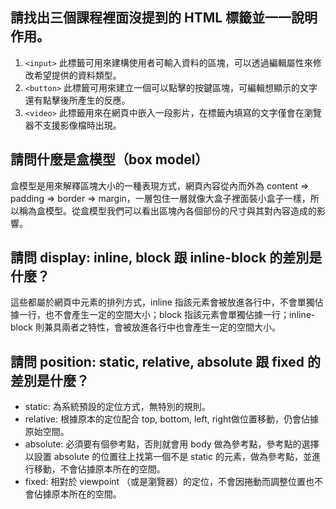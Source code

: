 ## 請找出三個課程裡面沒提到的 HTML 標籤並一一說明作用。
1. ```<input>``` 此標籤可用來建構使用者可輸入資料的區塊，可以透過編輯屬性來修改希望提供的資料類型。
2. ```<button>``` 此標籤可用來建立一個可以點擊的按鍵區塊，可編輯想顯示的文字還有點擊後所產生的反應。
3. ```<video>``` 此標籤用來在網頁中嵌入一段影片，在標籤內填寫的文字僅會在瀏覽器不支援影像檔時出現。

## 請問什麼是盒模型（box model）
盒模型是用來解釋區塊大小的一種表現方式，網頁內容從內而外為 content => padding => border => margin，一層包住一層就像大盒子裡面裝小盒子一樣，所以稱為盒模型。從盒模型我們可以看出區塊內各個部份的尺寸與其對內容造成的影響。


## 請問 display: inline, block 跟 inline-block 的差別是什麼？
這些都屬於網頁中元素的排列方式，inline 指該元素會被放進各行中，不會單獨佔據一行，也不會產生一定的空間大小；block 指該元素會單獨佔據一行；inline-block 則兼具兩者之特性，會被放進各行中也會產生一定的空間大小。


## 請問 position: static, relative, absolute 跟 fixed 的差別是什麼？
- static: 為系統預設的定位方式，無特別的規則。
- relative: 根據原本的定位配合 top, bottom, left, right做位置移動，仍會佔據原始空間。
- absolute: 必須要有個參考點，否則就會用 body 做為參考點，參考點的選擇以設置 absolute 的位置往上找第一個不是 static 的元素，做為參考點，並進行移動，不會佔據原本所在的空間。
- fixed: 相對於 viewpoint （或是瀏覽器）的定位，不會因捲動而調整位置也不會佔據原本所在的空間。
